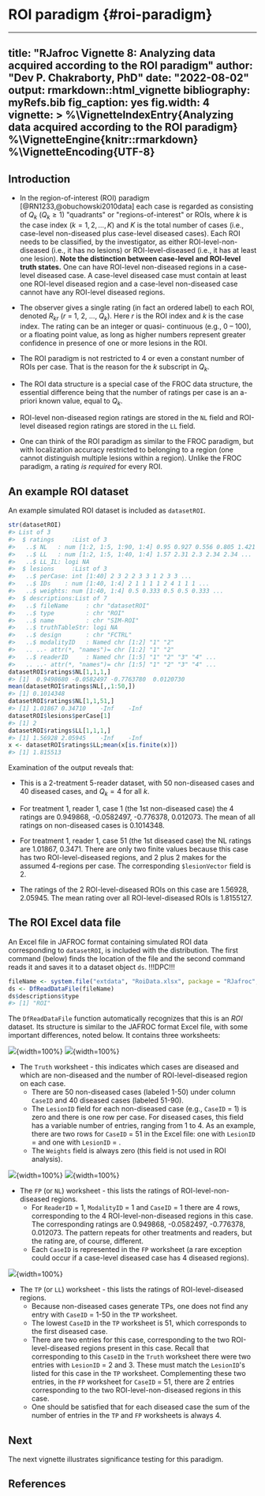 # ROI paradigm {#roi-paradigm}


---
title: "RJafroc Vignette 8: Analyzing data acquired according to the ROI paradigm"
author: "Dev P. Chakraborty, PhD"
date: "2022-08-02"
output: rmarkdown::html_vignette
bibliography: myRefs.bib
fig_caption: yes
fig.width: 4
vignette: >
  %\VignetteIndexEntry{Analyzing data acquired according to the ROI paradigm}
  %\VignetteEngine{knitr::rmarkdown}
  %\VignetteEncoding{UTF-8}
---
  


## Introduction
* In the region-of-interest (ROI) paradigm [@RN1233,@obuchowski2010data] each case is regarded as consisting of ${{Q}_{k}}$ (${{Q}_{k}}\ge 1$) "quadrants" or "regions-of-interest" or ROIs, where *k* is the case index ($k=1,2,...,K$) and $K$ is the total number of cases (i.e., case-level non-diseased plus case-level diseased cases). Each ROI needs to be classified, by the investigator, as either ROI-level-non-diseased (i.e., it has no lesions) or ROI-level-diseased (i.e., it has at least one lesion). **Note the distinction between case-level and ROI-level truth states.** One can have ROI-level non-diseased regions in a case-level diseased case. A case-level diseased case must contain at least one ROI-level diseased region and a case-level non-diseased case cannot have any ROI-level diseased regions.

* The observer gives a single rating (in fact an ordered label) to each ROI, denoted ${{R}_{kr}}$ ($r$ = 1, 2, ..., ${{Q}_{k}}$). Here $r$ is the ROI index and $k$ is the case index. The rating can be an integer or quasi- continuous (e.g., 0 – 100), or a floating point value, as long as higher numbers represent greater confidence in presence of one or more lesions in the ROI.

* The ROI paradigm is not restricted to 4 or even a constant number of ROIs per case. That is the reason for the *k* subscript in ${{Q}_{k}}$.

* The ROI data structure is a special case of the FROC data structure, the essential difference being that the number of ratings per case is an a-priori known value, equal to ${{Q}_{k}}$.

* ROI-level non-diseased region ratings are stored in the `NL` field and ROI-level diseased region ratings are stored in the `LL` field.  

* One can think of the ROI paradigm as similar to the FROC paradigm, but with localization accuracy restricted to belonging to a region (one cannot distinguish multiple lesions within a region). Unlike the FROC paradigm, a rating *is required* for every ROI.


## An example ROI dataset

An example simulated ROI dataset is included as `datasetROI`.
  

```r
str(datasetROI)
#> List of 3
#>  $ ratings     :List of 3
#>   ..$ NL   : num [1:2, 1:5, 1:90, 1:4] 0.95 0.927 0.556 0.805 1.421 ...
#>   ..$ LL   : num [1:2, 1:5, 1:40, 1:4] 1.57 2.31 2.3 2.34 2.34 ...
#>   ..$ LL_IL: logi NA
#>  $ lesions     :List of 3
#>   ..$ perCase: int [1:40] 2 3 2 2 3 3 1 2 3 3 ...
#>   ..$ IDs    : num [1:40, 1:4] 2 1 1 1 1 2 4 1 1 1 ...
#>   ..$ weights: num [1:40, 1:4] 0.5 0.333 0.5 0.5 0.333 ...
#>  $ descriptions:List of 7
#>   ..$ fileName     : chr "datasetROI"
#>   ..$ type         : chr "ROI"
#>   ..$ name         : chr "SIM-ROI"
#>   ..$ truthTableStr: logi NA
#>   ..$ design       : chr "FCTRL"
#>   ..$ modalityID   : Named chr [1:2] "1" "2"
#>   .. ..- attr(*, "names")= chr [1:2] "1" "2"
#>   ..$ readerID     : Named chr [1:5] "1" "2" "3" "4" ...
#>   .. ..- attr(*, "names")= chr [1:5] "1" "2" "3" "4" ...
datasetROI$ratings$NL[1,1,1,]
#> [1]  0.9498680 -0.0582497 -0.7763780  0.0120730
mean(datasetROI$ratings$NL[,,1:50,])
#> [1] 0.1014348
datasetROI$ratings$NL[1,1,51,]
#> [1] 1.01867 0.34710    -Inf    -Inf
datasetROI$lesions$perCase[1]
#> [1] 2
datasetROI$ratings$LL[1,1,1,]
#> [1] 1.56928 2.05945    -Inf    -Inf
x <- datasetROI$ratings$LL;mean(x[is.finite(x)])
#> [1] 1.815513
```
Examination of the output reveals that:

* This is a 2-treatment 5-reader dataset, with 50 non-diseased cases and 40 diseased cases, and ${{Q}_{k}}=4$ for all *k*.   

* For treatment 1, reader 1, case 1 (the 1st non-diseased case) the 4 ratings are 0.949868, -0.0582497, -0.776378, 0.012073. The mean of all ratings on non-diseased cases is 0.1014348.  

* For treatment 1, reader 1, case 51 (the 1st diseased case) the NL ratings are 1.01867, 0.3471. There are only two finite values because this case has two ROI-level-diseased regions, and 2 plus 2 makes for the assumed 4-regions per case. The corresponding `$lesionVector` field is 2.   
* The ratings of the 2 ROI-level-diseased ROIs on this case are 1.56928, 2.05945. The mean rating over all ROI-level-diseased ROIs is 1.8155127.  

## The ROI  Excel data file
An Excel file in JAFROC format containing simulated ROI data corresponding to `datasetROI`, is included with the distribution. The first command (below) finds the location of the file and the second command reads it and saves it to a dataset object `ds`. !!!DPC!!! 

```r
fileName <- system.file("extdata", "RoiData.xlsx", package = "RJafroc", mustWork = TRUE)
ds <- DfReadDataFile(fileName)
ds$descriptions$type
#> [1] "ROI"
```
The `DfReadDataFile` function automatically recognizes that this is an *ROI* dataset. Its structure is similar to the JAFROC format Excel file, with some important differences, noted below. It contains three worksheets: 

![](images/ROI-Truth-1.png){width=100%}
![](images/ROI-Truth-2.png){width=100%}

* The `Truth` worksheet - this indicates which cases are diseased and which are non-diseased and the number of ROI-level-diseased region on each case.  
    + There are 50 non-diseased cases (labeled 1-50) under column `CaseID` and 40 diseased cases (labeled 51-90).  
    + The `LesionID` field for each non-diseased case (e.g., `CaseID` = 1) is zero and there is one row per case. For diseased cases, this field has a variable number of entries, ranging from 1 to 4. As an example, there are two rows for `CaseID` = 51 in the Excel file: one with `LesionID` =  and one with `LesionID` = .   
    + The `Weights` field is always zero (this field is not used in ROI analysis).  

![](images/ROI-FP-1.png){width=100%}
![](images/ROI-FP-2.png){width=100%}

* The `FP` (or `NL`)  worksheet - this lists the ratings of ROI-level-non-diseased regions.  
    + For `ReaderID` = 1, `ModalityID` = 1 and `CaseID` = 1 there are 4 rows, corresponding to the 4 ROI-level-non-diseased regions in this case. The corresponding ratings are 0.949868, -0.0582497, -0.776378, 0.012073. The pattern repeats for other treatments and readers, but the rating are, of course, different.  
    + Each `CaseID` is represented in the `FP` worksheet (a rare exception could occur if a case-level diseased case has 4 diseased regions).

![](images/ROI-TP-1.png){width=100%}

* The `TP` (or `LL`) worksheet - this lists the ratings of ROI-level-diseased regions.  
    + Because non-diseased cases generate TPs, one does not find any entry with `CaseID` = 1-50 in the `TP` worksheet.   
    + The lowest `CaseID` in the `TP` worksheet is 51, which corresponds to the first diseased case.   
    + There are two entries for this case, corresponding to the two ROI-level-diseased regions present in this case. Recall that corresponding to this `CaseID` in the `Truth` worksheet there were two entries with `LesionID` = 2 and 3. These must match the `LesionID`'s listed for this case in the `TP` worksheet. Complementing these two entries, in the `FP` worksheet for `CaseID` = 51, there are 2 entries corresponding to the two ROI-level-non-diseased regions in this case.   
    + One should be satisfied that for each diseased case the sum of the number of entries in the `TP` and `FP` worksheets is always 4.  


## Next
The next vignette illustrates significance testing for this paradigm.  

## References  
